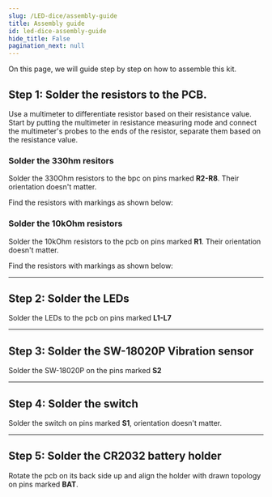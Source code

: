 ```yaml
---
slug: /LED-dice/assembly-guide
title: Assembly guide
id: led-dice-assembly-guide 
hide_title: False
pagination_next: null
---
```


On this page, we will guide step by step on how to assemble this kit.

## Step 1: Solder the resistors to the PCB.
Use a multimeter to differentiate resistor based on their resistance value. Start by putting the multimeter in resistance measuring mode and connect the multimeter's probes to the ends of the resistor, separate them based on the resistance value.

### Solder the 330hm resitors
Solder the 330Ohm resistors to the bpc on pins marked **R2-R8**. Their orientation doesn't matter.

Find the resistors with markings as shown below:
<CenteredImage src="/img/dasduinoCORE-solder-kit/100ohm-resistor.jpg" alt="Markings for the 100 Ohm resistor" caption="Markings for the 100 Ohm resistor" width="400px"/>
<CenteredImage src="/img/led-dice/330ohm.jpg" alt="Highlighted pins for 330Ohm resistors" caption="Highlighted pins for 330Ohm resistors" width="400px"/>


### Solder the 10kOhm resistors
Solder the 10kOhm resistors to the pcb on pins marked **R1**. Their orientation doesn't matter. 

Find the resistors with markings as shown below:
<CenteredImage src="/img/dasduinoCORE-solder-kit/10kohm-resistor.jpg" alt="Markings for the 10k Ohm resistor" caption="Markings for the 10k Ohm resistor" width="400px"/>

<CenteredImage src="/img/led-dice/10kohm.jpg" alt="Highlighted pins for 10k Ohm resistors" caption="Highlighted pins for 10k Ohm resistors" width="400px" />


---

## Step 2: Solder the LEDs
Solder the LEDs to the pcb on pins marked **L1-L7**
<CenteredImage src="/img/dasduinoCORE-solder-kit/led.jpg" alt="Marked pins on LED" caption="Marked pins on LED" width="600px"/>
<CenteredImage src="/img/led-dice/leds.jpg" alt="Highlighted pins for LEDs" caption="Highlighted pins for LEDs" width="400px" />

---

## Step 3: Solder the SW-18020P Vibration sensor

Solder the SW-18020P on the pins marked **S2**

<CenteredImage src="/img/led-dice/sw18020p.jpg" alt="Highlighted pins for Vibration sensor" caption="Highlighted pins for Vibration sensor" width="400px"/>

---

## Step 4: Solder the switch
Solder the switch on pins marked **S1**, orientation doesn't matter.
<CenteredImage src="/img/led-dice/switch.jpg" alt="Highlighted pins for switch" caption="Highlighted pins for switch" width="600px"/>

---

## Step 5: Solder the CR2032 battery holder
Rotate the pcb on its back side up and align the holder with drawn topology on pins marked **BAT**.
<CenteredImage src="/img/led-dice/battery-holder.jpg" alt="Highlighted pins for pushbutton" caption="Highlighted pins for pushbutton" width="600px"/>